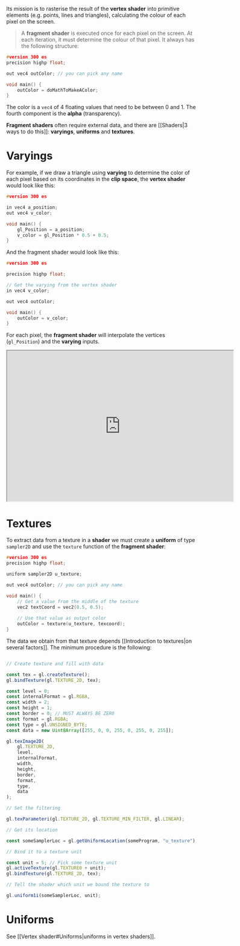 Its mission is to rasterise the result of the **vertex shader** into primitive elements (e.g. points, lines and triangles), calculating the colour of each pixel on the screen.

>A **fragment shader** is executed once for each pixel on the screen. At each iteration, it must determine the colour of that pixel. It always has the following structure:

```c
#version 300 es
precision highp float;

out vec4 outColor; // you can pick any name

void main() {
	outColor = doMathToMakeAColor;
}
```

The color is a `vec4` of 4 floating values that need to be between 0 and 1. The fourth component is the **alpha** (transparency).

**Fragment shaders** often require external data, and there are [[Shaders|3 ways to do this]]: **varyings**, **uniforms** and **textures**. 

# Varyings

For example, if we draw a triangle using **varying** to determine the color of each pixel based on its coordinates in the **clip space**, the **vertex shader** would look like this:

```c
#version 300 es

in vec4 a_position;
out vec4 v_color;

void main() {
    gl_Position = a_position;
    v_color = gl_Position * 0.5 + 0.5;
}
```

And the fragment shader would look like this:

```c
#version 300 es  

precision highp float;

// Get the varying from the vertex shader
in vec4 v_color;

out vec4 outColor;

void main() {
    outColor = v_color;
}
```

For each pixel, the **fragment shader** will interpolate the vertices (`gl_Position`) and the **varying** inputs.

<iframe class="webgl_example " style="width: 600px; height: 400px;" src="https://webgl2fundamentals.org/webgl/lessons/resources/fragment-shader-anim.html"></iframe>

# Textures

To extract data from a texture in a **shader** we must create a **uniform** of type `sampler2D` and use the `texture` function of the **fragment shader**:

```c
#version 300 es
precision highp float;

uniform sampler2D u_texture;

out vec4 outColor; // you can pick any name

void main() {
	// Get a value from the middle of the texture
	vec2 textCoord = vec2(0.5, 0.5); 
	
	// Use that value as output color 
	outColor = texture(u_texture, texcoord);
}
```

The data we obtain from that texture depends [[Introduction to textures|on several factors]]. The minimum procedure is the following:

```js

// Create texture and fill with data

const tex = gl.createTexture();
gl.bindTexture(gl.TEXTURE_2D, tex);

const level = 0;
const internalFormat = gl.RGBA,
const width = 2;
const height = 1;
const border = 0; // MUST ALWAYS BE ZERO
const format = gl.RGBA;
const type = gl.UNSIGNED_BYTE;
const data = new Uint8Array([255, 0, 0, 255, 0, 255, 0, 255]);

gl.texImage2D(
	gl.TEXTURE_2D,
	level,
	internalFormat,
	width,
	height,
	border,
	format,
	type,
	data
);

// Set the filtering

gl.texParameteri(gl.TEXTURE_2D, gl.TEXTURE_MIN_FILTER, gl.LINEAR);

// Get its location

const someSamplerLoc = gl.getUniformLocation(someProgram, "u_texture");

// Bind it to a texture unit

const unit = 5; // Pick some texture unit
gl.activeTexture(gl.TEXTURE0 + unit);
gl.bindTexture(gl.TEXTURE_2D, tex);

// Tell the shader which unit we bound the texture to

gl.uniform1i(someSamplerLoc, unit);

```


# Uniforms

See [[Vertex shader#Uniforms|uniforms in vertex shaders]]. 